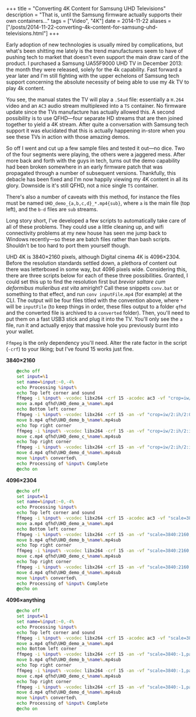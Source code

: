 +++
title = "Converting 4K Content for Samsung UHD Televisions"
description = "That is, until the Samsung firmware actually supports their own containers..."
tags = ["Video", "4K"]
date = 2014-11-22
aliases = ["/posts/2014-11-22-converting-4k-content-for-samsung-uhd-televisions.html"]
+++

Early adoption of new technologies is usually mired by complications, but what's been shitting me lately is the trend manufacturers seem to have of pushing tech to market that doesn't even support the main draw card of the product. I purchased a Samsung UA55F9000 UHD TV in December 2013: the month they were released, solely for the 4k capability. Fast forward a year later and I'm still fighting with the upper echelons of Samsung tech support concerning the absolute necessity of being able to use my 4k TV to play 4k content.

<!-- more -->

You see, the manual states the TV will play a `.S4ud` file: essentially a `H.264` video and an `AC3` audio stream multiplexed into a `TS` container. No firmware update since the TVs manufacture has actually allowed this. A second possibility is to use QFHD&mdash;four separate HD streams that are then joined together to yield a 4K stream. After quite a conversation with Samsung tech support it was elucidated that this is actually happening in-store when you see these TVs in action with those amazing demos.

So off I went and cut up a few sample files and tested it out&mdash;no dice. Two of the four segments were playing, the others were a jaggered mess. After more back and forth with the guys in tech, turns out the demo capability had been broken somewhere in an early firmware patch that was propagated through a number of subsequent versions. Thankfully, this debacle has been fixed and I'm now happily viewing my 4K content in all its glory. Downside is it's still QFHD, not a nice single `TS` container.

There's also a number of caveats with this method, for instance the files must be named `UHD_demo_{a,b,c,d}_*.mp4{sub}`, where `a` is the main file (top left), and the `b-d` files are `sub` streams.

Long story short, I've developed a few scripts to automatically take care of all of these problems. They could use a little cleaning up, and wifi connectivity problems at my new house has seen me jump back to Windows recently&mdash;so these are batch files rather than bash scripts. Shouldn't be too hard to port them yourself though.

UHD 4K is 3840×2160 pixels, although Digital cinema 4K is 4096×2304. Before the resolution standards settled down, a plethora of content out there was letterboxed in some way, but 4096 pixels wide. Considering this, there are three scripts below for each of these three possibilities. Granted, I could set this up to find the resolution first but _brevior saltare cum deformibus mulieribus est vita_ amiright? Call these snippets `conv.bat` or something to that effect, and run `conv inputFile.mp4` (for example) at the CLI. The output will be four files titled with the convention above, where `*` will be `inputFile` (to keep things in order, these files output to a folder `qfhd` and the converted file is archived to a `converted` folder). Then, you'll need to put them on a fast USB3 stick and plug it into the TV. You'll only see the `a` file, run it and actually enjoy that massive hole you previously burnt into your wallet.

`Ffmpeg` is the only dependency you'll need. Alter the rate factor in the script (`-crf`) to your liking; but I've found 15 works just fine.

__3840×2160__
``` bat
    @echo off
    set input=%1
    set name=%input:~0,-4%
    echo Processing %input%
    echo Top left corner and sound
    ffmpeg -i %input% -vcodec libx264 -crf 15 -acodec ac3 -vf "crop=iw/2:ih/2:0:0" a.mp4
    move a.mp4 qfhd\UHD_demo_a_%name%.mp4
    echo Bottom left corner
    ffmpeg -i %input% -vcodec libx264 -crf 15 -an -vf "crop=iw/2:ih/2:0:ih/2" b.mp4
    move b.mp4 qfhd\UHD_demo_b_%name%.mp4sub
    echo Top right corner
    ffmpeg -i %input% -vcodec libx264 -crf 15 -an -vf "crop=iw/2:ih/2:iw/2:0" c.mp4
    move c.mp4 qfhd\UHD_demo_c_%name%.mp4sub
    echo Top right corner
    ffmpeg -i %input% -vcodec libx264 -crf 15 -an -vf "crop=iw/2:ih/2:iw/2:ih/2" d.mp4
    move d.mp4 qfhd\UHD_demo_d_%name%.mp4sub
    move %input% converted\
    echo Processing of %input% Complete
    @echo on
```

__4096×2304__
``` bat
    @echo off
    set input=%1
    set name=%input:~0,-4%
    echo Processing %input%
    echo Top left corner and sound
    ffmpeg -i %input% -vcodec libx264 -crf 15 -acodec ac3 -vf "scale=3840:2160,crop=iw/2:ih/2:0:0" a.mp4
    move a.mp4 qfhd\UHD_demo_a_%name%.mp4
    echo Bottom left corner
    ffmpeg -i %input% -vcodec libx264 -crf 15 -an -vf "scale=3840:2160,crop=iw/2:ih/2:0:ih/2" b.mp4
    move b.mp4 qfhd\UHD_demo_b_%name%.mp4sub
    echo Top right corner
    ffmpeg -i %input% -vcodec libx264 -crf 15 -an -vf "scale=3840:2160,crop=iw/2:ih/2:iw/2:0" c.mp4
    move c.mp4 qfhd\UHD_demo_c_%name%.mp4sub
    echo Top right corner
    ffmpeg -i %input% -vcodec libx264 -crf 15 -an -vf "scale=3840:2160,crop=iw/2:ih/2:iw/2:ih/2" d.mp4
    move d.mp4 qfhd\UHD_demo_d_%name%.mp4sub
    move %input% converted\
    echo Processing of %input% Complete
    @echo on
```

__4096×anything__
``` bat
    @echo off
    set input=%1
    set name=%input:~0,-4%
    echo Processing %input%
    echo Top left corner and sound
    ffmpeg -i %input% -vcodec libx264 -crf 15 -acodec ac3 -vf "scale=3840:-1,pad=3840:2160:0:(2160-ih)/2,crop=iw/2:ih/2:0:0" a.mp4
    move a.mp4 qfhd\UHD_demo_a_%name%.mp4
    echo Bottom left corner
    ffmpeg -i %input% -vcodec libx264 -crf 15 -an -vf "scale=3840:-1,pad=3840:2160:0:(2160-ih)/2,crop=iw/2:ih/2:0:ih/2" b.mp4
    move b.mp4 qfhd\UHD_demo_b_%name%.mp4sub
    echo Top right corner
    ffmpeg -i %input% -vcodec libx264 -crf 15 -an -vf "scale=3840:-1,pad=3840:2160:0:(2160-ih)/2,crop=iw/2:ih/2:iw/2:0" c.mp4
    move c.mp4 qfhd\UHD_demo_c_%name%.mp4sub
    echo Top right corner
    ffmpeg -i %input% -vcodec libx264 -crf 15 -an -vf "scale=3840:-1,pad=3840:2160:0:(2160-ih)/2,crop=iw/2:ih/2:iw/2:ih/2" d.mp4
    move d.mp4 qfhd\UHD_demo_d_%name%.mp4sub
    move %input% converted\
    echo Processing of %input% Complete
    @echo on
```
